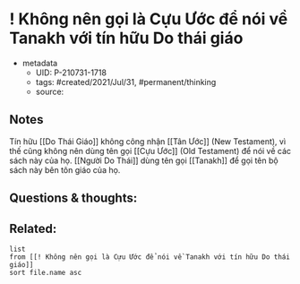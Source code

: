 # ! Không nên gọi là Cựu Ước để nói về Tanakh với tín hữu Do thái giáo

- metadata
	- UID: P-210731-1718
	- tags: #created/2021/Jul/31, #permanent/thinking  
	- source: 

## Notes
Tín hữu [[Do Thái Giáo]] không công nhận [[Tân Ước]] (New Testament), vì thế cũng không nên dùng tên gọi [[Cựu Ước]] (Old Testament) để nói về các sách này của họ. [[Người Do Thái]] dùng tên gọi [[Tanakh]] để gọi tên bộ sách này bên tôn giáo của họ.

## Questions & thoughts:

## Related:
```dataview
list
from [[! Không nên gọi là Cựu Ước để nói về Tanakh với tín hữu Do thái giáo]]
sort file.name asc
```
